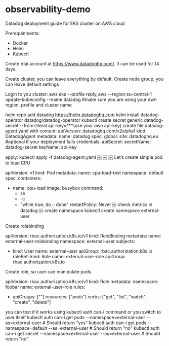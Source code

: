 # observability-demo
Datadog deployment guide for EKS cluster on AWS cloud

Prerequinments:
- Docker
- Helm
- Kubectl

Create trial account at https://www.datadoghq.com/. It can be used for 14 days.

Create cluster, you can leave everything by default. Create node group, you can leave default settings

Login to you cluster: 
aws eks --profile reply_aws --region eu-central-1 update-kubeconfig --name datadog #make sure you are using your own region, profile and cluster name

helm repo add datadog https://helm.datadoghq.com
helm install datadog-operator datadog/datadog-operator
kubectl create secret generic datadog-secret --from-literal api-key=***(use your own api-key)
create file datadog-agent.yaml with content:
apiVersion: datadoghq.com/v2alpha1
kind: DatadogAgent
metadata:
  name: datadog
spec:
  global:
    site: datadoghq.eu #optional if your deployment fails
    credentials:
      apiSecret:
        secretName: datadog-secret
        keyName: api-key

apply: kubectl apply -f datadog-agent.yaml
￼
￼
￼
Let’s create simple pod to load CPU

apiVersion: v1
kind: Pod
metadata:
  name: cpu-load-test
  namespace: default
spec:
  containers:
  - name: cpu-load
    image: busybox
    command:
    - sh
    - -c
    - "while true; do :; done"
  restartPolicy: Never
￼
check metrics in datadog
￼
create namespace
kubectl create namespace external-user

Create rolebinding

apiVersion: rbac.authorization.k8s.io/v1
kind: RoleBinding
metadata:
  name: external-user-rolebinding
  namespace: external-user
subjects:
- kind: User
  name: external-user
  apiGroup: rbac.authorization.k8s.io
roleRef:
  kind: Role
  name: external-user-role
  apiGroup: rbac.authorization.k8s.io

Create role, so user can manipulate pods

apiVersion: rbac.authorization.k8s.io/v1
kind: Role
metadata:
  namespace: foobar
  name: external-user-role
rules:
- apiGroups: [""]
  resources: ["pods"]
  verbs: ["get", "list", "watch", "create", "delete"]

you can test if it works using kubectl auth can-i  command or you switch to user itself	
kubectl auth can-i get pods --namespace=external-user --as=external-user # Should return "yes"
kubectl auth can-i get pods --namespace=default --as=external-user # Should return "no"
kubectl auth can-i get secret --namespace=external-user --as=external-user  # Should return "no" 
